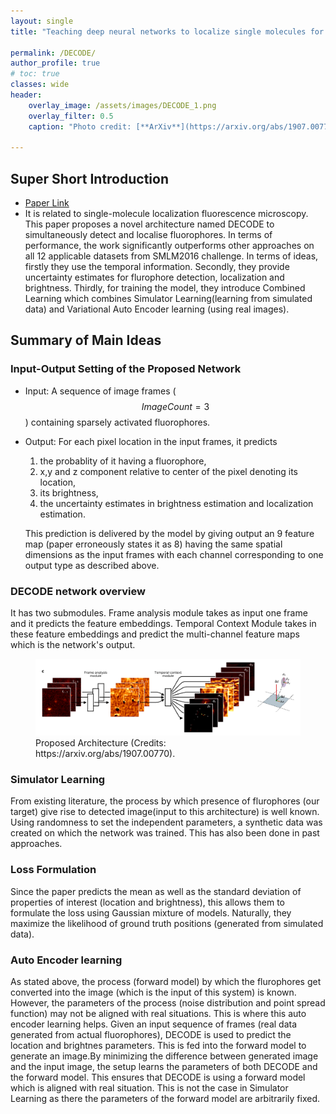 ```yaml
---
layout: single
title: "Teaching deep neural networks to localize single molecules for super-resolution microscopy"

permalink: /DECODE/
author_profile: true
# toc: true
classes: wide
header:
    overlay_image: /assets/images/DECODE_1.png
    overlay_filter: 0.5
    caption: "Photo credit: [**ArXiv**](https://arxiv.org/abs/1907.00770)"

---
```

## Super Short Introduction
* [Paper Link](https://arxiv.org/abs/1907.00770)
* It is related to single-molecule localization fluorescence microscopy. This paper proposes a novel architecture named DECODE to simultaneously detect and localise fluorophores. In terms of performance, the work significantly outperforms other approaches on all 12 applicable datasets from SMLM2016 challenge. In terms of ideas, firstly they use the temporal information. Secondly, they provide uncertainty estimates for flurophore detection, localization and brightness. Thirdly, for training the model, they introduce Combined Learning which combines Simulator Learning(learning from simulated data) and Variational Auto Encoder learning (using real images).

## Summary of Main Ideas
### Input-Output Setting of the Proposed Network
* Input: A sequence of image frames ($$ImageCount=3$$) containing sparsely activated fluorophores.
* Output: For each pixel location in the input frames, it predicts
    1. the probablity of it having a fluorophore,
    2. x,y and z component relative to center of the pixel denoting its location,
    3. its brightness,
    4. the uncertainty estimates in brightness estimation and localization estimation.

    This prediction is delivered by the model by giving output an 9 feature map (paper erroneously states it as 8) having the same spatial dimensions as the input frames with each channel corresponding to one output type as described above.

### DECODE network overview
It has two submodules. Frame analysis module takes as input one frame and it predicts the feature embeddings. Temporal Context Module takes in these feature embeddings and predict the multi-channel feature maps which is the network's output.
<figure>
    <a href="../assets/images/DECODE_1.png"><img src="../assets/images/DECODE_1.png"></a>
    <figcaption>Proposed Architecture (Credits: https://arxiv.org/abs/1907.00770).</figcaption>
</figure>

### Simulator Learning
From existing literature, the process by which presence of flurophores (our target) give rise to detected image(input to this architecture) is well known. Using randomness to set the independent parameters, a synthetic data was created on which the network was trained. This has also been done in past approaches.

### Loss Formulation
Since the paper predicts the mean as well as the standard deviation of properties of interest (location and brightness), this allows them to formulate the loss using Gaussian mixture of models. Naturally, they maximize the likelihood of ground truth positions (generated from simulated data).

### Auto Encoder learning
As stated above, the process (forward model) by which the flurophores get converted into the image (which is the input of this system) is known. However, the parameters of the process (noise distribution and point spread function) may not be aligned with real situations. This is where this auto encoder learning helps. Given an input sequence of frames (real data generated from actual fluorophores), DECODE is used to predict the location and brightnes parameters. This is fed into the forward model to generate an image.By minimizing the difference between generated image and the input image, the setup learns the parameters of both DECODE and the forward model. This ensures that DECODE is using a forward model which is aligned with real situation. This is not the case in Simulator Learning as there the parameters of the forward model are arbitrarily fixed.
